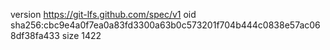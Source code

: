 version https://git-lfs.github.com/spec/v1
oid sha256:cbc9e4a0f7ea0a83fd3300a63b0c573201f704b444c0838e57ac068df38fa433
size 1422

